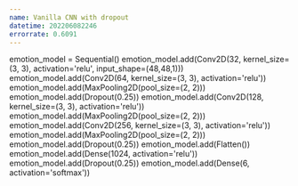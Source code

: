 ```yaml
---
name: Vanilla CNN with dropout
datetime: 202206082246
errorrate: 0.6091
---
```

emotion_model = Sequential()
emotion_model.add(Conv2D(32, kernel_size=(3, 3), activation='relu', input_shape=(48,48,1)))
emotion_model.add(Conv2D(64, kernel_size=(3, 3), activation='relu'))
emotion_model.add(MaxPooling2D(pool_size=(2, 2)))
emotion_model.add(Dropout(0.25))
emotion_model.add(Conv2D(128, kernel_size=(3, 3), activation='relu'))
emotion_model.add(MaxPooling2D(pool_size=(2, 2)))
emotion_model.add(Conv2D(256, kernel_size=(3, 3), activation='relu'))
emotion_model.add(MaxPooling2D(pool_size=(2, 2)))
emotion_model.add(Dropout(0.25))
emotion_model.add(Flatten())
emotion_model.add(Dense(1024, activation='relu'))
emotion_model.add(Dropout(0.25))
emotion_model.add(Dense(6, activation='softmax'))
